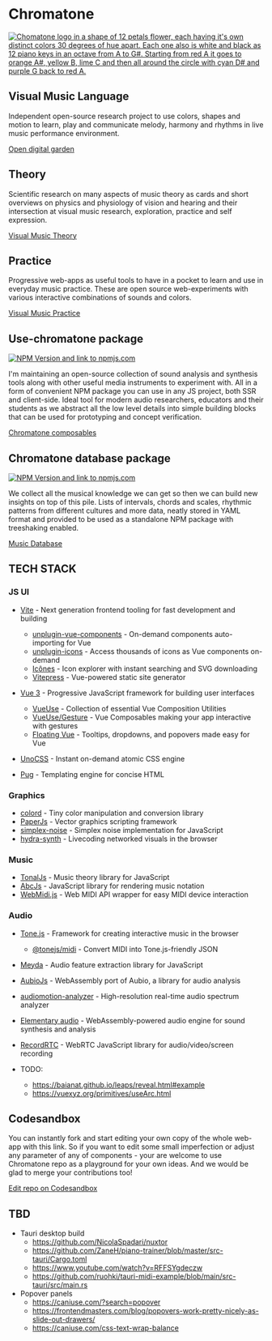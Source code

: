 # Chromatone

[![Chomatone logo in a shape of 12 petals flower, each having it's own distinct colors 30 degrees of hue apart. Each one also is white and black as 12 piano keys in an octave from A to G#. Starting from red A it goes to orange A#, yellow B, lime C and then all around the circle with cyan D# and purple G back to red A.](https://chromatone.center/media/logo/logo.svg)](https://chromatone.center/)

## Visual Music Language

Independent open-source research project to use colors, shapes and motion to learn, play and communicate melody, harmony and rhythms in live music performance environment.

[Open digital garden](./content/index.md)

## Theory

Scientific research on many aspects of music theory as cards and short overviews on physics and physiology of vision and hearing and their intersection at visual music research, exploration, practice and self expression.

[Visual Music Theory](./content/theory/index.md)

## Practice

Progressive web-apps as useful tools to have in a pocket to learn and use in everyday music practice. These are open source web-experiments with various interactive combinations of sounds and colors.

[Visual Music Practice](./content/practice/index.md)

## Use-chromatone package

[![NPM Version and link to npmjs.com](https://img.shields.io/npm/v/use-chromatone)](https://www.npmjs.com/package/use-chromatone)

I'm maintaining an open-source collection of sound analysis and synthesis tools along with other useful media instruments to experiment with. All in a form of convenient NPM package you can use in any JS project, both SSR and client-side. Ideal tool for modern audio researchers, educators and their students as we abstract all the low level details into simple building blocks that can be used for prototyping and concept verification.

[Chromatone composables](./use/README.md)

## Chromatone database package

[![NPM Version and link to npmjs.com](https://img.shields.io/npm/v/chromatone-db)](https://www.npmjs.com/package/chromatone-db)

We collect all the musical knowledge we can get so then we can build new insights on top of this pile. Lists of intervals, chords and scales, rhythmic patterns from different cultures and more data, neatly stored in YAML format and provided to be used as a standalone NPM package with treeshaking enabled.

[Music Database](./db/README.md)

## TECH STACK

### JS UI

- [Vite](https://vitejs.dev/) - Next generation frontend tooling for fast development and building

  - [unplugin-vue-components](https://github.com/antfu/unplugin-vue-components) - On-demand components auto-importing for Vue
  - [unplugin-icons](https://github.com/antfu/unplugin-icons) - Access thousands of icons as Vue components on-demand
  - [Icônes](https://icones.js.org/) - Icon explorer with instant searching and SVG downloading
  - [Vitepress](https://vitepress.vuejs.org/guide/global-component.html#content) - Vue-powered static site generator

- [Vue 3](https://v3.vuejs.org/) - Progressive JavaScript framework for building user interfaces

  - [VueUse](https://vueuse.org) - Collection of essential Vue Composition Utilities
  - [VueUse/Gesture](https://gesture.vueuse.org) - Vue Composables making your app interactive with gestures
  - [Floating Vue](https://floating-vue.starpad.dev) - Tooltips, dropdowns, and popovers made easy for Vue

- [UnoCSS](https://github.com/unocss/unocss) - Instant on-demand atomic CSS engine
- [Pug](https://pugjs.org/api/getting-started.html) - Templating engine for concise HTML

### Graphics

- [colord](https://www.npmjs.com/package/colord) - Tiny color manipulation and conversion library
- [PaperJs](http://paperjs.org) - Vector graphics scripting framework
- [simplex-noise](https://github.com/jwagner/simplex-noise.js) - Simplex noise implementation for JavaScript
- [hydra-synth](https://github.com/hydra-synth/hydra) - Livecoding networked visuals in the browser

### Music

- [TonalJs](https://github.com/tonaljs/tonal) - Music theory library for JavaScript
- [AbcJs](https://paulrosen.github.io/abcjs/) - JavaScript library for rendering music notation
- [WebMidi.js](https://webmidijs.org/docs/) - Web MIDI API wrapper for easy MIDI device interaction

### Audio

- [Tone.js](https://tonejs.github.io) - Framework for creating interactive music in the browser
  - [@tonejs/midi](https://github.com/Tonejs/Midi) - Convert MIDI into Tone.js-friendly JSON
- [Meyda](https://meyda.js.org) - Audio feature extraction library for JavaScript
- [AubioJs](https://github.com/qiuxiang/aubiojs) - WebAssembly port of Aubio, a library for audio analysis
- [audiomotion-analyzer](https://www.npmjs.com/package/audiomotion-analyzer) - High-resolution real-time audio spectrum analyzer
- [Elementary audio](https://elementary.audio) - WebAssembly-powered audio engine for sound synthesis and analysis
- [RecordRTC](https://recordrtc.org/) - WebRTC JavaScript library for audio/video/screen recording

- TODO:
  - https://baianat.github.io/leaps/reveal.html#example
  - https://vuexyz.org/primitives/useArc.html

## Codesandbox

You can instantly fork and start editing your own copy of the whole web-app with this link. So if you want to edit some small imperfection or adjust any parameter of any of components - your are welcome to use Chromatone repo as a playground for your own ideas. And we would be glad to merge your contributions too!

[Edit repo on Codesandbox](https://codesandbox.io/p/github/chromatone/chromatone.center/)

## TBD

- Tauri desktop build
  - https://github.com/NicolaSpadari/nuxtor
  - https://github.com/ZaneH/piano-trainer/blob/master/src-tauri/Cargo.toml
  - https://www.youtube.com/watch?v=RFFSYgdeczw
  - https://github.com/ruohki/tauri-midi-example/blob/main/src-tauri/src/main.rs
- Popover panels
  - https://caniuse.com/?search=popover
  - https://frontendmasters.com/blog/popovers-work-pretty-nicely-as-slide-out-drawers/
  - https://caniuse.com/css-text-wrap-balance
